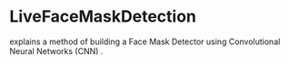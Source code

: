 # LiveFaceMaskDetection
explains a method of building a Face Mask Detector using Convolutional Neural Networks (CNN) .
